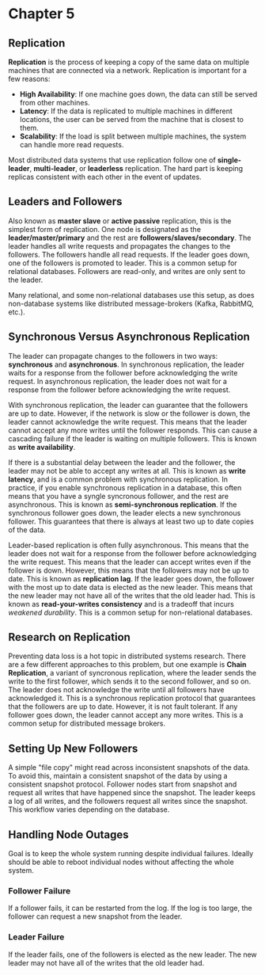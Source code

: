 # Chapter 5 
## Replication

**Replication** is the process of keeping a copy of the same data on multiple machines that are connected via a network. Replication is important for a few reasons:

- **High Availability**: If one machine goes down, the data can still be served from other machines.
- **Latency**: If the data is replicated to multiple machines in different locations, the user can be served from the machine that is closest to them.
- **Scalability**: If the load is split between multiple machines, the system can handle more read requests.


Most distributed data systems that use replication follow one of **single-leader**, **multi-leader**, or **leaderless** replication. The hard part is keeping replicas consistent with each other in the event of updates.


## Leaders and Followers

Also known as **master slave** or **active passive** replication, this is the simplest form of replication. One node is designated as the **leader/master/primary** and the rest are **followers/slaves/secondary**. The leader handles all write requests and propagates the changes to the followers. The followers handle all read requests. If the leader goes down, one of the followers is promoted to leader. This is a common setup for relational databases. Followers are read-only, and writes are only sent to the leader.

Many relational, and some non-relational databases use this setup, as does non-database systems like distributed message-brokers (Kafka, RabbitMQ, etc.). 


## Synchronous Versus Asynchronous Replication

The leader can propagate changes to the followers in two ways: **synchronous** and **asynchronous**. In synchronous replication, the leader waits for a response from the follower before acknowledging the write request. In asynchronous replication, the leader does not wait for a response from the follower before acknowledging the write request.

With synchronous replication, the leader can guarantee that the followers are up to date. However, if the network is slow or the follower is down, the leader cannot acknowledge the write request. This means that the leader cannot accept any more writes until the follower responds. This can cause a cascading failure if the leader is waiting on multiple followers. This is known as **write availability**.

If there is a substantial delay between the leader and the follower, the leader may not be able to accept any writes at all. This is known as **write latency**, and is a common problem with synchronous replication. In practice, if you enable synchronous replication in a database, this often means that you have a syngle syncronous follower, and the rest are asynchronous. This is known as **semi-synchronous replication**. If the synchronous follower goes down, the leader elects a new synchronous follower. This guarantees that there is always at least two up to date copies of the data.

Leader-based replication is often fully asynchronous. This means that the leader does not wait for a response from the follower before acknowledging the write request. This means that the leader can accept writes even if the follower is down. However, this means that the followers may not be up to date. This is known as **replication lag**. If the leader goes down, the follower with the most up to date data is elected as the new leader. This means that the new leader may not have all of the writes that the old leader had. This is known as **read-your-writes consistency** and is a tradeoff that incurs *weakened durability*. This is a common setup for non-relational databases.


## Research on Replication

Preventing data loss is a hot topic in distributed systems research. There are a few different approaches to this problem, but one example is **Chain Replication**, a variant of syncronous replication, where the leader sends the write to the first follower, which sends it to the second follower, and so on. The leader does not acknowledge the write until all followers have acknowledged it. This is a synchronous replication protocol that guarantees that the followers are up to date. However, it is not fault tolerant. If any follower goes down, the leader cannot accept any more writes. This is a common setup for distributed message brokers.


## Setting Up New Followers

A simple "file copy" might read across inconsistent snapshots of the data. To avoid this, maintain a consistent snapshot of the data by using a consistent snapshot protocol. Follower nodes start from snapshot and request all writes that have happened since the snapshot.  The leader keeps a log of all writes, and the followers request all writes since the snapshot. This workflow varies depending on the database.

## Handling Node Outages

Goal is to keep the whole system running despite individual failures. Ideally should be able to reboot individual nodes without affecting the whole system. 

### Follower Failure

If a follower fails, it can be restarted from the log. If the log is too large, the follower can request a new snapshot from the leader. 

### Leader Failure

If the leader fails, one of the followers is elected as the new leader. The new leader may not have all of the writes that the old leader had.
